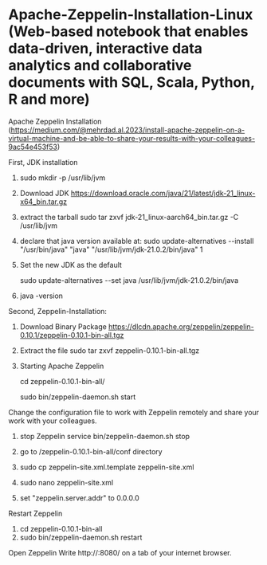 # Apache-Zeppelin-Installation-Linux (Web-based notebook that enables data-driven, interactive data analytics and collaborative documents with SQL, Scala, Python, R and more)
Apache Zeppelin Installation (https://medium.com/@mehrdad.al.2023/install-apache-zeppelin-on-a-virtual-machine-and-be-able-to-share-your-results-with-your-colleagues-9ac54e453f53)

First, JDK installation

  1) sudo mkdir -p /usr/lib/jvm
  
  
  2) Download JDK 
  https://download.oracle.com/java/21/latest/jdk-21_linux-x64_bin.tar.gz
  
  
  3) extract the tarball
  sudo tar zxvf jdk-21_linux-aarch64_bin.tar.gz -C /usr/lib/jvm
  
  
  4)  declare that java version available at:
  sudo update-alternatives --install "/usr/bin/java" "java" "/usr/lib/jvm/jdk-21.0.2/bin/java" 1
  
  
  5) Set the new JDK as the default
  
      sudo update-alternatives --set java /usr/lib/jvm/jdk-21.0.2/bin/java
  6) java -version

Second, Zeppelin-Installation:

1) Download Binary Package
https://dlcdn.apache.org/zeppelin/zeppelin-0.10.1/zeppelin-0.10.1-bin-all.tgz

2) Extract the file
sudo tar zxvf zeppelin-0.10.1-bin-all.tgz

3) Starting Apache Zeppelin
   
    cd zeppelin-0.10.1-bin-all/
   
    sudo bin/zeppelin-daemon.sh start

Change the configuration file to work with Zeppelin remotely and share your work with your colleagues. 

1) stop Zeppelin service 
bin/zeppelin-daemon.sh stop

2) go to   /zeppelin-0.10.1-bin-all/conf directory

3) sudo cp zeppelin-site.xml.template   zeppelin-site.xml

4) sudo nano zeppelin-site.xml

5) set "zeppelin.server.addr" to 0.0.0.0

Restart Zeppelin

1) cd zeppelin-0.10.1-bin-all
2) sudo bin/zeppelin-daemon.sh restart

Open Zeppelin
  Write http://<IP-remote-machine>:8080/ on a tab of your internet browser.


